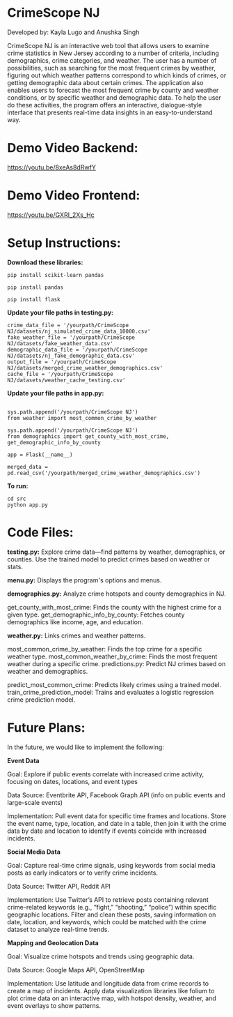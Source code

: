 # CrimeScope NJ

Developed by: Kayla Lugo and Anushka Singh 

CrimeScope NJ is an interactive web tool that allows users to examine crime statistics in New Jersey according to a number of criteria, including demographics, crime categories, and weather. The user has a number of possibilities, such as searching for the most frequent crimes by weather, figuring out which weather patterns correspond to which kinds of crimes, or getting demographic data about certain crimes. The application also enables users to forecast the most frequent crime by county and weather conditions, or by specific weather and demographic data. To help the user do these activities, the program offers an interactive, dialogue-style interface that presents real-time data insights in an easy-to-understand way.

# Demo Video Backend: 
https://youtu.be/8xeAs8dRwfY

# Demo Video Frontend: 
https://youtu.be/GXRI_2Xs_Hc

# Setup Instructions: 

**Download these libraries:**

```
pip install scikit-learn pandas
```

```
pip install pandas
```

```
pip install flask
```


**Update your file paths in testing.py:** 

```
crime_data_file = '/yourpath/CrimeScope NJ/datasets/nj_simulated_crime_data_10000.csv'
fake_weather_file = '/yourpath/CrimeScope NJ/datasets/fake_weather_data.csv'
demographic_data_file = '/yourpath/CrimeScope NJ/datasets/nj_fake_demographic_data.csv'
output_file = '/yourpath/CrimeScope NJ/datasets/merged_crime_weather_demographics.csv'
cache_file = '/yourpath/CrimeScope NJ/datasets/weather_cache_testing.csv'

```

**Update your file paths in app.py:** 

```

sys.path.append('/yourpath/CrimeScope NJ')
from weather import most_common_crime_by_weather

sys.path.append('/yourpath/CrimeScope NJ')
from demographics import get_county_with_most_crime, get_demographic_info_by_county

app = Flask(__name__)

merged_data = pd.read_csv('/yourpath/merged_crime_weather_demographics.csv')
```

**To run:**

```
cd src       
python app.py
```


# Code Files: 

**testing.py:** Explore crime data—find patterns by weather, demographics, or counties. Use the trained model to predict crimes based on weather or stats.

**menu.py:** Displays the program's options and menus.

**demographics.py:** Analyze crime hotspots and county demographics in NJ.

get_county_with_most_crime: Finds the county with the highest crime for a given type.
get_demographic_info_by_county: Fetches county demographics like income, age, and education.

**weather.py:** Links crimes and weather patterns.

most_common_crime_by_weather: Finds the top crime for a specific weather type.
most_common_weather_by_crime: Finds the most frequent weather during a specific crime.
predictions.py: Predict NJ crimes based on weather and demographics.

predict_most_common_crime: Predicts likely crimes using a trained model.
train_crime_prediction_model: Trains and evaluates a logistic regression crime prediction model.

# Future Plans: 

In the future, we would like to implement the following: 

**Event Data**

Goal: Explore if public events correlate with increased crime activity, focusing on dates, locations, and event types 

Data Source: Eventbrite API, Facebook Graph API (info on public events and large-scale events) 

Implementation:
Pull event data for specific time frames and locations.
Store the event name, type, location, and date in a table, then join it with the crime data by date and location to identify if events coincide with increased incidents.

**Social Media Data**

Goal:  Capture real-time crime signals, using keywords from social media posts as early indicators or to verify crime incidents.

Data Source: Twitter API, Reddit API 

Implementation:
Use Twitter’s API to retrieve posts containing relevant crime-related keywords (e.g., “fight,” “shooting,” “police”) within specific geographic locations.
Filter and clean these posts, saving information on date, location, and keywords, which could be matched with the crime dataset to analyze real-time trends.

**Mapping and Geolocation Data**

Goal: Visualize crime hotspots and trends using geographic data.

Data Source: Google Maps API, OpenStreetMap  

Implementation:
Use latitude and longitude data from crime records to create a map of incidents.
Apply data visualization libraries like folium to plot crime data on an interactive map, with hotspot density, weather, and event overlays to show patterns.


